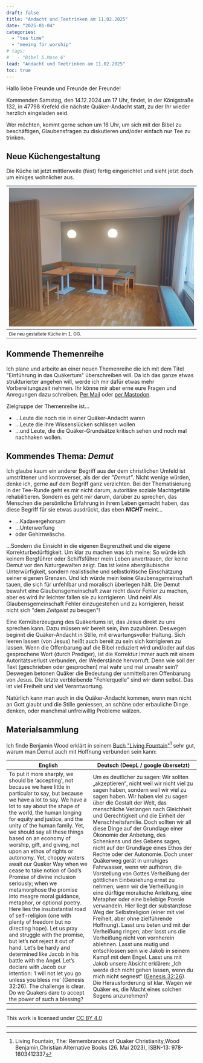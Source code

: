 ```yaml
---
draft: false
title: "Andacht und Teetrinken am 11.02.2025"
date: "2025-01-04"
categories:
  - "tea time"
  - "meeing for worship"
# tags:
#   - "Bibel 5.Mose 6"
lead: "Andacht und Teetrinken am 11.02.2025"
toc: true
---
```


Hallo liebe Freunde und Freunde der Freunde!

Kommenden Samstag, den 14.12.2024 um 17 Uhr, findet, in der Königstraße 132, in 47798 Krefeld die nächste Quäker-Andacht statt, zu der Ihr wieder herzlich eingeladen seid.

Wer möchten, kommt gerne schon um 16 Uhr, um sich mit der Bibel zu beschäftigen, Glaubensfragen zu diskutieren und/oder einfach nur Tee zu trinken.

Neue Küchengestaltung
---------------------

Die Küche ist jetzt mittlerweile (fast) fertig eingerichtet und sieht jetzt doch um einiges wohnlicher aus.

| ![Neue Küche](IMG_20241228_153926.jpg) |
|----------------------------------------|
| <small>Die neu gestaltete Küche im 1. OG.</small>  |





Kommende Themenreihe
--------------------

Ich plane und arbeite an einer neuen Themenreihe die ich mit dem Titel "Einführung in das Quäkertum" überschreiben will. Da ich das ganze etwas strukturierter angehen will, werde ich mir dafür etwas mehr Vorbereitungszeit nehmen. Ihr könne mir aber erne eure Fragen und Anregungen dazu schreiben. [Per Mail](mailto:briefkasten@olaf-radicke.de) oder [per Mastodon](https://krefeld.life/@quaker).

Zielgruppe der Themenreihe ist...
* ...Leute die noch nie in einer Quäker-Andacht waren
* ...Leute die ihre Wissenslücken schlissen wollen
* ...und Leute, die die Quäker-Grundsätze kritisch sehen und noch mal nachhaken wollen.


Kommendes Thema: *Demut*
------------------------

Ich glaube kaum ein anderer Begriff aus der dem christlichen Umfeld ist umstrittener und kontroverser, als der der *"Demut"*. Nicht wenige würden, denke ich, gerne auf dem Begriff ganz verzichten. Bei der Thematisierung in der Tee-Runde geht es mir nicht darum, autoritäre soziale Machtgefälle rehabilitieren. Sondern es geht mir darum, darüber zu sprechen, das Menschen die persönliche Erfahrung in ihrem Leben gemacht haben, das diese Begriff für sie etwas ausdrückt, das eben ***NICHT*** meint...

* ...Kadavergehorsam
* ...Unterwerfung
* oder Gehirnwäsche.

...Sondern die Einsicht in die eigenen Begrenztheit und die eigene Korrekturbedürftigkeit. Um klar zu machen was ich meine: So würde ich keinem Bergführer oder Schiffsführer mein Leben anvertrauen, der keine Demut vor den Naturgewalten zeigt. Das ist keine abergläubische Unterwürfigkeit, sondern realistische und selbstkritische Einschätzung seiner eigenen Grenzen. Und ich würde mein keine Glaubensgemeinschaft tauen, die sich für unfehlbar und moralisch überlegen hält. Die Demut bewahrt eine Glaubensgemeinschaft zwar nicht davor Fehler zu machen, aber es wird ihr leichter fallen sie zu korrigieren. Und nein! Als Glaubensgemeinschaft Fehler einzugestehen und zu korrigieren, heisst nicht sich "dem *Zeitgeist* zu beugen"!

Eine Kernüberzeugung des Quäkertums ist, das Jesus direkt zu uns sprechen kann. Dazu müssen wir bereit sein, ihm zuzuhören. Deswegen beginnt die Quäker-Andacht in Stille, mit erwartungsvoller Haltung. Sich leeren lassen (von Jesus) heißt auch bereit zu sein sich korrigieren zu lassen. Wenn die Offenbarung auf die Bibel reduziert wird und/oder auf das gesprochene Wort (durch Prediger), ist die Korrektur immer auch mit einem Autoritätsverlust verbunden, der Wederstände hervorruft. Denn wie soll der Text (geschrieben oder gesprochen) mal wahr und mal unwahr sein? Deswegen betonen Quäker die Bedeutung der unmittelbaren Offenbarung von Jesus. Die letzte verbleibende "Fehlerquelle" sind wir dann selbst. Das ist viel Freiheit und viel Verantwortung.

Natürlich kann man auch in die Quäker-Andacht kommen, wenn man nicht an Gott glaubt und die Stille geniessen, an schöne oder erbauliche Dinge denken, oder manchmal unfreiwillig Probleme wälzen.

Materialsammlung
----------------

Ich finde Benjamin Wood erklärt in seinem [Buch "Living Fountain"](https://www.youtube.com/watch?v=KIp00UNQyBc)[^foot01] sehr gut, warum man Demut auch mit Hoffnung verbunden sein kann:


| English | Deutsch (DeepL / google übersetzt) |
|---------|------------------------------------|
| To put it more sharply, we should be ‘accepting’, not because we have little in particular to say, but because we have a lot to say. We have a lot to say about the shape of the world, the human longing for equity and justice, and the unity of the human family. Yet, we should say all these things based on an economy of worship, gift, and giving, not upon an ethos of rights or autonomy. Yet, choppy waters await our Quaker Way when we cease to take notion of God’s Promise of divine inclusion seriously; when we metamorphose the promise into meagre moral guidance, metaphor, or optional poetry. Here lies the insubstantial road of self-religion (one with plenty of freedom but no directing hope). Let us pray and struggle with the promise, but let’s not reject it out of hand. Let’s be hardy and determined like Jacob in his battle with the Angel. Let’s declare with Jacob our intention: ‘I will not let you go unless you bless me’ (Genesis 32:26). The challenge is clear. Do we Quakers dare to accept the power of such a blessing? | Um es deutlicher zu sagen: Wir sollten „akzeptieren“, nicht weil wir nicht viel zu sagen haben, sondern weil wir viel zu sagen haben. Wir haben viel zu sagen über die Gestalt der Welt, das menschliche Verlangen nach Gleichheit und Gerechtigkeit und die Einheit der Menschheitsfamilie. Doch sollten wir all diese Dinge auf der Grundlage einer Ökonomie der Anbetung, des Schenkens und des Gebens sagen, nicht auf der Grundlage eines Ethos der Rechte oder der Autonomie. Doch unser Quäkerweg gerät in unruhiges Fahrwasser, wenn wir aufhören, die Vorstellung von Gottes Verheißung der göttlichen Einbeziehung ernst zu nehmen; wenn wir die Verheißung in eine dürftige moralische Anleitung, eine Metapher oder eine beliebige Poesie verwandeln. Hier liegt der substanzlose Weg der Selbstreligion (einer mit viel Freiheit, aber ohne zielführende Hoffnung). Lasst uns beten und mit der Verheißung ringen, aber lasst uns die Verheißung nicht von vornherein ablehnen. Lasst uns mutig und entschlossen sein wie Jakob in seinem Kampf mit dem Engel. Lasst uns mit Jakob unsere Absicht erklären: „Ich werde dich nicht gehen lassen, wenn du mich nicht segnest“ ([Genesis 32:26](https://www.bibleserver.com/LUT/1.Mose32%2C27)). Die Herausforderung ist klar. Wagen wir Quäker es, die Macht eines solchen Segens anzunehmen? |


---

<p xmlns:cc="http://creativecommons.org/ns#" >This work is licensed under <a href="https://creativecommons.org/licenses/by/4.0/?ref=chooser-v1" target="\_blank" rel="license noopener noreferrer" style="display:inline-block;">CC BY 4.0<img style="height:22px!important;margin-left:3px;vertical-align:text-bottom;" src="https://mirrors.creativecommons.org/presskit/icons/cc.svg?ref=chooser-v1" alt=""><img style="height:22px!important;margin-left:3px;vertical-align:text-bottom;" src="https://mirrors.creativecommons.org/presskit/icons/by.svg?ref=chooser-v1" alt=""></a></p>

---

[^foot01]: Living Fountain, The: Remembrances of Quaker Christianity,Wood Benjamin,Christian Alternative Books (26. Mai 2023), ISBN-13: 978-1803412337
